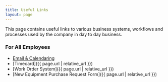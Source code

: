 ```yaml
---
title: Useful Links
layout: page
---
```


This page contains useful links to various business systems, workflows and processes used by the company in day to day business.

### For All Employees

- [Email & Calendaring](https://login.microsoftonline.com)
- [Timecard]({{ page.url | relative_url }})
- [Work Order System]({{ page.url | relative_url }})
- [New Equipment Purchase Request Form]({{ page.url | relative_url }})
